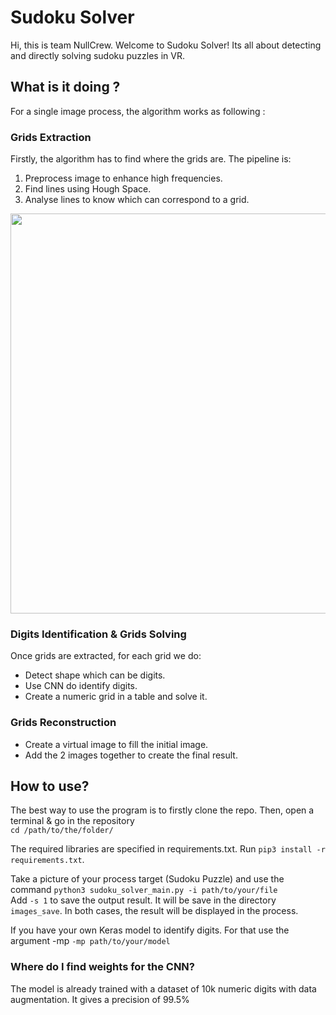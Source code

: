 # Sudoku Solver
Hi, this is team NullCrew.
Welcome to Sudoku Solver!
Its all about detecting and directly solving sudoku puzzles in VR.


## What is it doing ?
For a single image process, the algorithm works as following :
### Grids  Extraction
Firstly, the algorithm has to find where the grids are. 
The pipeline is:
1. Preprocess image to enhance high frequencies.
2. Find lines using Hough Space.
3. Analyse lines to know which can correspond to a grid.

<p align="center">
<img src="https://user-images.githubusercontent.com/39727257/57723287-9a6d6080-7688-11e9-981c-9265b7e147e0.png" width="640"/>
</p>

### Digits Identification & Grids Solving
Once grids are extracted, for each grid we do:

* Detect shape which can be digits.
* Use CNN do identify digits.
* Create a numeric grid in a table and solve it.


### Grids Reconstruction
* Create a virtual image to fill the initial image.
* Add the 2 images together to create the final result.

## How to use?

The best way to use the program is to firstly clone the repo.
Then, open a terminal & go in the repository  
`cd /path/to/the/folder/`

The required libraries are specified in requirements.txt. Run `pip3 install -r requirements.txt`.

Take a picture of your process target (Sudoku Puzzle) and use the command
`python3 sudoku_solver_main.py -i path/to/your/file`  
Add `-s 1` to save the output result. It will be save in the directory `images_save`.
In both cases, the result will be displayed in the process.

If you have your own Keras model to identify digits.
For that use the argument -mp `-mp path/to/your/model` 

### Where do I find weights for the CNN?
The model is already trained with a dataset of 10k numeric digits
with data augmentation. It gives a precision of 99.5%


